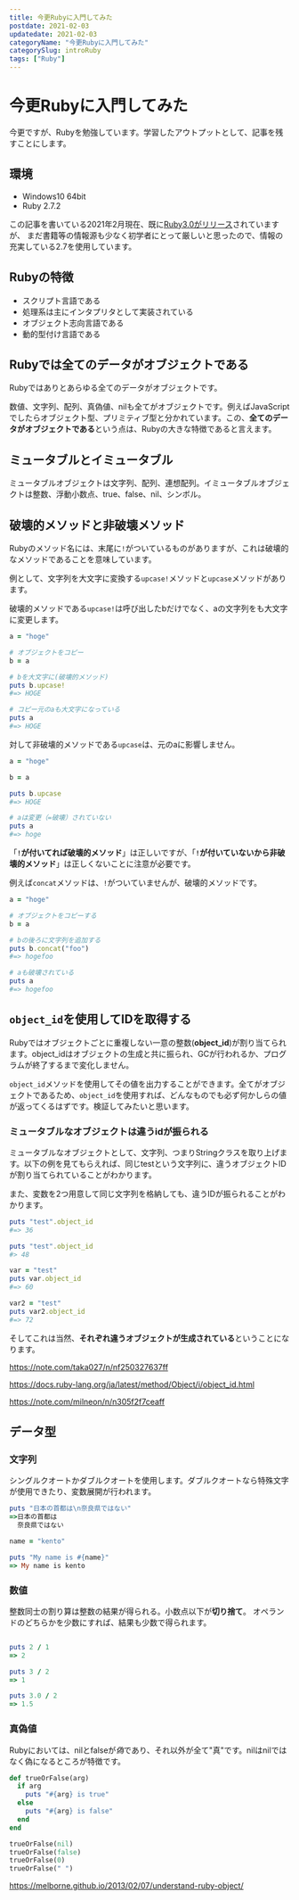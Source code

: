 ```yaml
---
title: 今更Rubyに入門してみた
postdate: 2021-02-03
updatedate: 2021-02-03
categoryName: "今更Rubyに入門してみた"
categorySlug: introRuby
tags: ["Ruby"]
---
```


# 今更Rubyに入門してみた

今更ですが、Rubyを勉強しています。学習したアウトプットとして、記事を残すことにします。

## 環境

- Windows10 64bit
- Ruby 2.7.2

この記事を書いている2021年2月現在、既に[Ruby3.0がリリース](https://www.ruby-lang.org/ja/news/2020/12/25/ruby-3-0-0-released/)されていますが、
まだ書籍等の情報源も少なく初学者にとって厳しいと思ったので、情報の充実している2.7を使用しています。

## Rubyの特徴

- スクリプト言語である
- 処理系は主にインタプリタとして実装されている
- オブジェクト志向言語である
- 動的型付け言語である

## Rubyでは全てのデータがオブジェクトである

Rubyではありとあらゆる全てのデータがオブジェクトです。

数値、文字列、配列、真偽値、nilも全てがオブジェクトです。例えばJavaScriptでしたらオブジェクト型、プリミティブ型と分かれています。この、**全てのデータがオブジェクトである**という点は、Rubyの大きな特徴であると言えます。

## ミュータブルとイミュータブル

ミュータブルオブジェクトは文字列、配列、連想配列。イミュータブルオブジェクトは整数、浮動小数点、true、false、nil、シンボル。

## 破壊的メソッドと非破壊メソッド

Rubyのメソッド名には、末尾に`!`がついているものがありますが、これは破壊的なメソッドであることを意味しています。

例として、文字列を大文字に変換する`upcase!`メソッドと`upcase`メソッドがあります。

破壊的メソッドである`upcase!`は呼び出したbだけでなく、aの文字列をも大文字に変更します。

```ruby
a = "hoge"

# オブジェクトをコピー
b = a

# bを大文字に(破壊的メソッド)
puts b.upcase!
#=> HOGE

# コピー元のaも大文字になっている
puts a
#=> HOGE
```

対して非破壊的メソッドである`upcase`は、元のaに影響しません。

```ruby
a = "hoge"

b = a

puts b.upcase
#=> HOGE

# aは変更（=破壊）されていない
puts a
#=> hoge
```

「**`!`が付いてれば破壊的メソッド**」は正しいですが、「**`!`が付いていないから非破壊的メソッド**」は正しくないことに注意が必要です。

例えば`concat`メソッドは、`!`がついていませんが、破壊的メソッドです。

```ruby
a = "hoge"

# オブジェクトをコピーする
b = a

# bの後ろに文字列を追加する
puts b.concat("foo")
#=> hogefoo

# aも破壊されている
puts a
#=> hogefoo
```

## `object_id`を使用してIDを取得する

Rubyではオブジェクトごとに重複しない一意の整数(**object_id**)が割り当てられます。object_idはオブジェクトの生成と共に振られ、GCが行われるか、プログラムが終了するまで変化しません。

`object_id`メソッドを使用してその値を出力することができます。全てがオブジェクトであるため、`object_id`を使用すれば、どんなものでも必ず何かしらの値が返ってくるはずです。検証してみたいと思います。

### ミュータブルなオブジェクトは違うidが振られる

ミュータブルなオブジェクトとして、文字列、つまりStringクラスを取り上げます。以下の例を見てもらえれば、同じtestという文字列に、違うオブジェクトIDが割り当てられていることがわかります。

また、変数を2つ用意して同じ文字列を格納しても、違うIDが振られることがわかります。

```ruby
puts "test".object_id
#=> 36

puts "test".object_id
#> 48

var = "test"
puts var.object_id
#=> 60

var2 = "test"
puts var2.object_id
#=> 72
```

そしてこれは当然、**それぞれ違うオブジェクトが生成されている**ということになります。

https://note.com/taka027/n/nf250327637ff

https://docs.ruby-lang.org/ja/latest/method/Object/i/object_id.html

https://note.com/milneon/n/n305f2f7ceaff


## データ型

### 文字列

シングルクオートかダブルクオートを使用します。ダブルクオートなら特殊文字が使用できたり、変数展開が行われます。

```ruby:title=ruby.rb
puts "日本の首都は\n奈良県ではない"
=>日本の首都は
  奈良県ではない

name = "kento"

puts "My name is #{name}"
=> My name is kento
```

### 数値

整数同士の割り算は整数の結果が得られる。小数点以下が**切り捨て**。
オペランドのどちらかを少数にすれば、結果も少数で得られます。

```ruby

puts 2 / 1
=> 2

puts 3 / 2
=> 1

puts 3.0 / 2
=> 1.5
```

### 真偽値

Rubyにおいては、nilとfalseが*偽*であり、それ以外が全て"真"です。nilはnilではなく偽になるところが特徴です。

```ruby:title="ruby.rb
def trueOrFalse(arg)
  if arg
    puts "#{arg} is true"
  else
    puts "#{arg} is false"
  end
end

trueOrFalse(nil)
trueOrFalse(false)
trueOrFalse(0)
trueOrFalse(" ")
```

https://melborne.github.io/2013/02/07/understand-ruby-object/